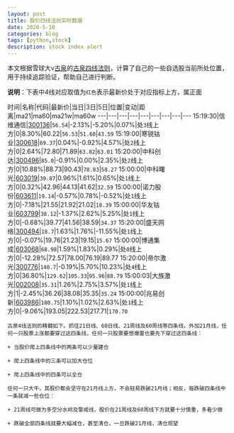 ```yaml
---
layout: post
title: 股价四线法则实时数据
date: 2020-5-10
categories: blog
tags: [python,stock]
description: stock index alert
---
```



本文根据雪球大v[古泉](https://xueqiu.com/u/7148646888)的[古泉四线法则](https://xueqiu.com/7148646888/130498192)，计算了自己的一些自选股当前所处位置，用于持续追踪验证，帮助自己进行判断。

**说明**：下表中4线对应取值为`红色`表示最新价处于对应指标上方，属正面

时间|名称|代码|最新价|当日|3日|5日|位置|变动|距离|ma21|ma60|ma21w|ma60w
---|---|---|---|---|---|---|---|---
15:19:30|信维通信|[300136](https://xueqiu.com/S/SZ300136)|`56.54`|-2.13%|-5.20%|0.07%|处`3`线上方|0|8.30%|60.22|`56.53`|`51.60`|`43.59`
15:19:00|寒锐钴业|[300618](https://xueqiu.com/S/SZ300618)|`69.37`|0.04%|-0.92%|4.57%|处`2`线上方|0|2.64%|72.80|71.89|`63.82`|`63.01`
15:20:00|中科创达|[300496](https://xueqiu.com/S/SZ300496)|`85.0`|-0.91%|0.00%|2.35%|处`2`线上方|0|10.88%|88.73|90.43|`78.83`|`58.27`
15:00:00|中科曙光|[603019](https://xueqiu.com/S/SH603019)|`39.87`|0.96%|1.61%|0.65%|处`1`线上方|0|0.32%|42.96|44.13|41.62|`32.59`
15:00:00|诺力股份|[603611](https://xueqiu.com/S/SH603611)|`19.14`|-0.57%|0.78%|-0.52%|处`1`线上方|0|-7.18%|21.55|21.92|21.02|`18.39`
15:00:00|华友钴业|[603799](https://xueqiu.com/S/SH603799)|`38.12`|-1.37%|2.62%|5.25%|处`1`线上方|0|-0.68%|39.77|41.56|38.59|`34.37`
15:20:00|盛天网络|[300494](https://xueqiu.com/S/SZ300494)|`18.7`|1.63%|1.76%|-11.55%|处`1`线上方|0|-0.07%|19.76|21.23|19.15|`15.67`
15:00:00|博通集成|[603068](https://xueqiu.com/S/SH603068)|`68.98`|1.59%|1.83%|0.29%|处`0`线上方|0|-12.28%|72.57|78.00|76.19|89.77
15:20:00|帝尔激光|[300776](https://xueqiu.com/S/SZ300776)|`140.7`|-0.19%|5.70%|10.23%|处`4`线上方|0|36.80%|`129.62`|`105.33`|`95.96`|`88.79`
15:00:03|大族激光|[002008](https://xueqiu.com/S/SZ002008)|`35.31`|1.26%|2.75%|3.57%|处`1`线上方|1|-2.45%|36.26|38.08|35.35|`35.24`
15:00:00|兆易创新|[603986](https://xueqiu.com/S/SH603986)|`180.75`|1.10%|1.02%|2.63%|处`1`线上方|0|-9.06%|193.05|222.53|217.71|`170.70`

```
古泉4线法则的精髓如下。抓住21日线、60日线、21周线及60周线等四条线，外加21月线，任何一只股票上涨都要穿过这四条线，任何一只股票要想爆雷也要先下穿过这四条线：

+ 当股价爬上四条线中的两条可以少量建仓

+ 爬上四条线中的三条可以加大仓位

+ 爬上四条线中的四条可以全仓

任何一只大牛，其股价都会坚守在21月线上方，不会轻易跌破21月线；相反，每跌破四条线中一条就减一些仓位：

+ 21周线可做为多空分水岭及警戒线，股价在21周线及60周线下方就要十分慎重，多看少做

+ 跌破全部四条线就要大幅减仓，甚至清仓，一旦跌破21月线，清仓观望
```